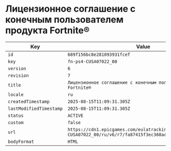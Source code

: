 # Лицензионное соглашение с конечным пользователем продукта Fortnite®

| Key | Value |
| --- | ----- |
| `id` | `689f156bc8e281093931fcef` |
| `key` | `fn-ps4-CUSA07022_00` |
| `version` | `6` |
| `revision` | `7` |
| `title` | `Лицензионное соглашение с конечным пользователем продукта Fortnite®` |
| `locale` | `ru` |
| `createdTimestamp` | `2025-08-15T11:09:31.305Z` |
| `lastModifiedTimestamp` | `2025-08-15T11:09:31.305Z` |
| `status` | `ACTIVE` |
| `custom` | `false` |
| `url` | `https://cdn1.epicgames.com/eulatracking-download/fn-ps4-CUSA07022_00/ru/v6/r7/fa87415f3ec368aceca409f99acaad8d.pdf` |
| `bodyFormat` | `HTML` |
